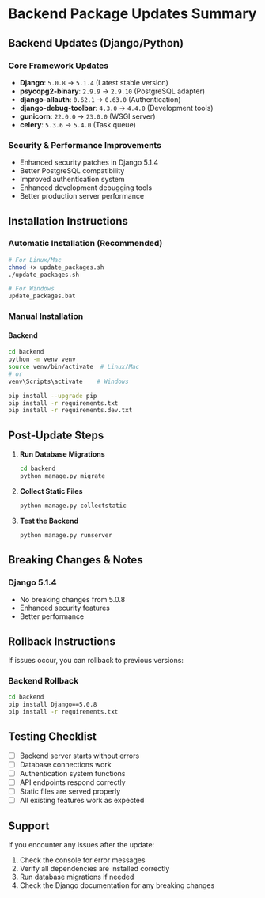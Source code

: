 # Backend Package Updates Summary

## Backend Updates (Django/Python)

### Core Framework Updates

- **Django**: `5.0.8` → `5.1.4` (Latest stable version)
- **psycopg2-binary**: `2.9.9` → `2.9.10` (PostgreSQL adapter)
- **django-allauth**: `0.62.1` → `0.63.0` (Authentication)
- **django-debug-toolbar**: `4.3.0` → `4.4.0` (Development tools)
- **gunicorn**: `22.0.0` → `23.0.0` (WSGI server)
- **celery**: `5.3.6` → `5.4.0` (Task queue)

### Security & Performance Improvements

- Enhanced security patches in Django 5.1.4
- Better PostgreSQL compatibility
- Improved authentication system
- Enhanced development debugging tools
- Better production server performance

## Installation Instructions

### Automatic Installation (Recommended)

```bash
# For Linux/Mac
chmod +x update_packages.sh
./update_packages.sh

# For Windows
update_packages.bat
```

### Manual Installation

#### Backend

```bash
cd backend
python -m venv venv
source venv/bin/activate  # Linux/Mac
# or
venv\Scripts\activate    # Windows

pip install --upgrade pip
pip install -r requirements.txt
pip install -r requirements.dev.txt
```

## Post-Update Steps

1. **Run Database Migrations**

   ```bash
   cd backend
   python manage.py migrate
   ```

2. **Collect Static Files**

   ```bash
   python manage.py collectstatic
   ```

3. **Test the Backend**
   ```bash
   python manage.py runserver
   ```

## Breaking Changes & Notes

### Django 5.1.4

- No breaking changes from 5.0.8
- Enhanced security features
- Better performance

## Rollback Instructions

If issues occur, you can rollback to previous versions:

### Backend Rollback

```bash
cd backend
pip install Django==5.0.8
pip install -r requirements.txt
```

## Testing Checklist

- [ ] Backend server starts without errors
- [ ] Database connections work
- [ ] Authentication system functions
- [ ] API endpoints respond correctly
- [ ] Static files are served properly
- [ ] All existing features work as expected

## Support

If you encounter any issues after the update:

1. Check the console for error messages
2. Verify all dependencies are installed correctly
3. Run database migrations if needed
4. Check the Django documentation for any breaking changes
